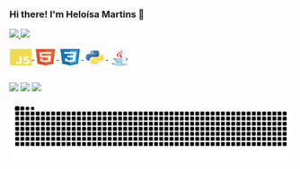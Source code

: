 ### Hi there! I'm Heloísa Martins 👋

<!--
**heloisacamboim/heloisacamboim** is a ✨ _special_ ✨ repository because its `README.md` (this file) appears on your GitHub profile.

Here are some ideas to get you started:

- 🔭 I’m currently working on ...
- 🌱 I’m currently learning ...
- 👯 I’m looking to collaborate on ...
- 🤔 I’m looking for help with ...
- 💬 Ask me about ...
- 📫 How to reach me: ...
- 😄 Pronouns: ...
- ⚡ Fun fact: ...
-->

<div>
  <a href="https://github.com/heloisacamboim">
  <img height="160em" src="https://github-readme-stats.vercel.app/api?username=heloisacamboim&show_icons=true&theme=dracula&include_all_commits=true&count_private=true"/>
  <img height="160em" src="https://github-readme-stats.vercel.app/api/top-langs/?username=heloisacamboim&layout=compact&langs_count=7&theme=dracula"/>
</div>
  
<div style="display: inline_block"><br>
  <img align="center" alt="Helo-Js" height="30" width="40" src="https://raw.githubusercontent.com/devicons/devicon/master/icons/javascript/javascript-plain.svg">
  <img align="center" alt="Helo-HTML" height="30" width="40" src="https://raw.githubusercontent.com/devicons/devicon/master/icons/html5/html5-original.svg">
  <img align="center" alt="Helo-CSS" height="30" width="40" src="https://raw.githubusercontent.com/devicons/devicon/master/icons/css3/css3-original.svg">
  <img align="center" alt="Helo-Python" height="30" width="40" src="https://raw.githubusercontent.com/devicons/devicon/master/icons/python/python-original.svg">
  <img align="center" alt="Helo-Java" height="30" width="40" src="https://raw.githubusercontent.com/devicons/devicon/master/icons/java/java-original.svg">
</div>
  
  ##

<div> 
  <a href = "mailto:heloisacamboim@gmail.com"><img src="https://img.shields.io/badge/-Gmail-red?style=for-the-badge&logo=gmail&logoColor=white" target="_blank"></a>
  <a href="https://www.linkedin.com/in/heloisacamboim" target="_blank"><img src="https://img.shields.io/badge/-LinkedIn-%230077B5?style=for-the-badge&logo=linkedin&logoColor=white" target="_blank"></a>
  <a href="https://codepen.io/heloisacamboim" target="_blank"><img src="https://img.shields.io/badge/-CodePen-%23333?style=for-the-badge&logo=codepen&logoColor=white"></a>
 
![Snake animation](https://github.com/heloisacamboim/heloisacamboim/blob/output/github-contribution-grid-snake.svg)
 
</div>
